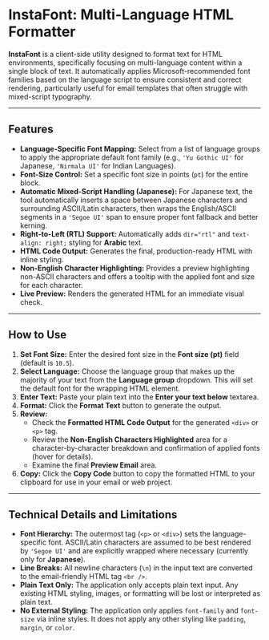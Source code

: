 # InstaFont: Multi-Language HTML Formatter

**InstaFont** is a client-side utility designed to format text for HTML environments, specifically focusing on multi-language content within a single block of text. It automatically applies Microsoft-recommended font families based on the language script to ensure consistent and correct rendering, particularly useful for email templates that often struggle with mixed-script typography.

---
## Features

* **Language-Specific Font Mapping:** Select from a list of language groups to apply the appropriate default font family (e.g., `'Yu Gothic UI'` for Japanese, `'Nirmala UI'` for Indian Languages).
* **Font-Size Control:** Set a specific font size in points (`pt`) for the entire block.
* **Automatic Mixed-Script Handling (Japanese):** For Japanese text, the tool automatically inserts a space between Japanese characters and surrounding ASCII/Latin characters, then wraps the English/ASCII segments in a `'Segoe UI'` span to ensure proper font fallback and better kerning.
* **Right-to-Left (RTL) Support:** Automatically adds `dir="rtl"` and `text-align: right;` styling for **Arabic** text.
* **HTML Code Output:** Generates the final, production-ready HTML with inline styling.
* **Non-English Character Highlighting:** Provides a preview highlighting non-ASCII characters and offers a tooltip with the applied font and size for each character.
* **Live Preview:** Renders the generated HTML for an immediate visual check.

---
## How to Use

1.  **Set Font Size:** Enter the desired font size in the **Font size (pt)** field (default is `10.5`).
2.  **Select Language:** Choose the language group that makes up the majority of your text from the **Language group** dropdown. This will set the default font for the wrapping HTML element.
3.  **Enter Text:** Paste your plain text into the **Enter your text below** textarea.
4.  **Format:** Click the **Format Text** button to generate the output.
5.  **Review:**
    * Check the **Formatted HTML Code Output** for the generated `<div>` or `<p>` tag.
    * Review the **Non-English Characters Highlighted** area for a character-by-character breakdown and confirmation of applied fonts (hover for details).
    * Examine the final **Preview Email** area.
6.  **Copy:** Click the **Copy Code** button to copy the formatted HTML to your clipboard for use in your email or web project.

---
## Technical Details and Limitations

* **Font Hierarchy:** The outermost tag (`<p>` or `<div>`) sets the language-specific font. ASCII/Latin characters are assumed to be best rendered by `'Segoe UI'` and are explicitly wrapped where necessary (currently only for **Japanese**).
* **Line Breaks:** All newline characters (`\n`) in the input text are converted to the email-friendly HTML tag `<br />`.
* **Plain Text Only:** The application only accepts plain text input. Any existing HTML styling, images, or formatting will be lost or interpreted as plain text.
* **No External Styling:** The application only applies `font-family` and `font-size` via inline styles. It does not apply any other styling like `padding`, `margin`, or `color`.
